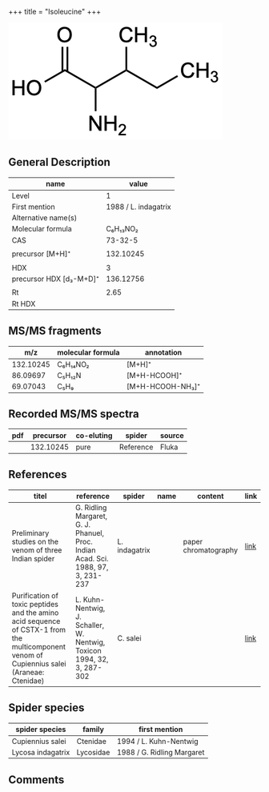+++
title = "Isoleucine"
+++

![](/img/Isoleucine.png)

## General Description

| name                    | value                |
|-------------------------|----------------------|
| Level                   | 1                    |
| First mention           | 1988 / L. indagatrix |
| Alternative name(s)     |                      |
| Molecular formula       | C₆H₁₃NO₂             |
| CAS                     | 73-32-5              |
|                         |                      |
| precursor [M+H]⁺        | 132.10245            |
|                         |                      |
| HDX                     | 3                    |
| precursor HDX [d₃-M+D]⁺ | 136.12756            |
|                         |                      |
| Rt                      | 2.65                 |
| Rt HDX                  |                      |



## MS/MS fragments

| m/z       | molecular formula | annotation       |
|-----------|-------------------|------------------|
| 132.10245 | C₆H₁₄NO₂          | [M+H]⁺           |
| 86.09697  | C₅H₁₂N            | [M+H-HCOOH]⁺     |
| 69.07043  | C₅H₉              | [M+H-HCOOH-NH₃]⁺ |


## Recorded MS/MS spectra

| pdf | precursor | co-eluting | spider    | source |
|-----|-----------|------------|-----------|--------|
|     | 132.10245 | pure       | Reference | Fluka  |



## References

| titel                                                                                                                                      | reference                                                                        | spider        | name | content              | link                                                         |
|--------------------------------------------------------------------------------------------------------------------------------------------|----------------------------------------------------------------------------------|---------------|------|----------------------|--------------------------------------------------------------|
| Preliminary studies on the venom of three Indian spider                                                                                    | G. Ridling Margaret, G. J. Phanuel, Proc. Indian Acad. Sci. 1988, 97, 3, 231-237 | L. indagatrix |      | paper chromatography | [link](https://www.ias.ac.in/article/fulltext/anml/097/03/0231-0237) |
| Purification of toxic peptides and the amino acid sequence of CSTX-1 from the multicomponent venom of Cupiennius salei (Araneae: Ctenidae) | L. Kuhn-Nentwig, J. Schaller, W. Nentwig, Toxicon 1994, 32, 3, 287-302           | C. salei      |      |                      | [link](https://doi.org/10.1016/0041-0101(94)90082-5)                 |

## Spider species

| spider species    | family    | first mention              |
|-------------------|-----------|----------------------------|
| Cupiennius salei  | Ctenidae  | 1994 / L. Kuhn-Nentwig     |
| Lycosa indagatrix | Lycosidae | 1988 / G. Ridling Margaret |

## Comments